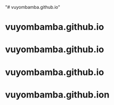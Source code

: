 "# vuyombamba.github.io" 
# vuyombamba.github.io
# vuyombamba.github.io
# vuyombamba.github.io
# vuyombamba.github.ion
